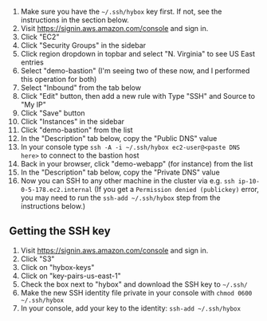1. Make sure you have the `~/.ssh/hybox` key first. If not, see the instructions in the section below.
1. Visit https://signin.aws.amazon.com/console and sign in.
1. Click "EC2"
1. Click "Security Groups" in the sidebar
1. Click region dropdown in topbar and select "N. Virginia" to see US East entries
1. Select "demo-bastion" (I'm seeing two of these now, and I performed this operation for both)
1. Select "Inbound" from the tab below
1. Click "Edit" button, then add a new rule with Type "SSH" and Source to "My IP"
1. Click "Save" button
1. Click "Instances" in the sidebar
1. Click "demo-bastion" from the list
1. In the "Description" tab below, copy the "Public DNS" value
1. In your console type `ssh -A -i ~/.ssh/hybox ec2-user@<paste DNS here>` to connect to the bastion host
1. Back in your browser, click "demo-webapp" (for instance) from the list
1. In the "Description" tab below, copy the "Private DNS" value
1. Now you can SSH to any other machine in the cluster via e.g. `ssh ip-10-0-5-178.ec2.internal` (If you get a `Permission denied (publickey)` error, you may need to run the `ssh-add ~/.ssh/hybox` step from the instructions below.)

## Getting the SSH key

1. Visit https://signin.aws.amazon.com/console and sign in.
1. Click "S3"
1. Click on "hybox-keys"
1. Click on "key-pairs-us-east-1"
1. Check the box next to "hybox" and download the SSH key to `~/.ssh/`
1. Make the new SSH identity file private in your console with `chmod 0600 ~/.ssh/hybox`
1. In your console, add your key to the identity: `ssh-add ~/.ssh/hybox`

